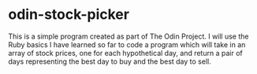 # odin-stock-picker
This is a simple program created as part of The Odin Project. I will use the Ruby basics I have learned so far to code a program which will take in an array of stock prices, one for each hypothetical day, and return a pair of days representing the best day to buy and the best day to sell.